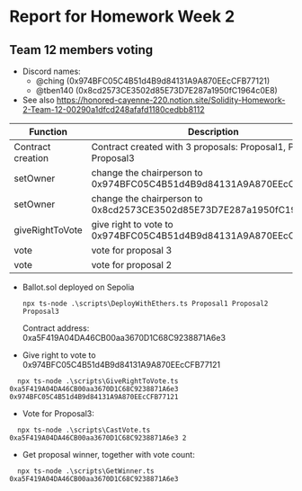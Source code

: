 # Report for Homework Week 2
## Team 12 members voting
* Discord names:
  * @ching (0x974BFC05C4B51d4B9d84131A9A870EEcCFB77121)
  * @tben140 (0x8cd2573CE3502d85E73D7E287a1950fC1964c0E8)
* See also https://honored-cayenne-220.notion.site/Solidity-Homework-2-Team-12-00290a1dfcd248afafd1180cedbb8112

 | Function | Description | Transaction from account | TransactionHash
 | --- | --- | --- | --- |
 | Contract creation | Contract created with 3 proposals: Proposal1, Proposal2, Proposal3 | 0x8cd2573CE3502d85E73D7E287a1950fC1964c0E8 | 0x09982925169395e960283d031f77517f33e86e01a18e831209fa40865d713345 |
 | setOwner | change the chairperson to 0x974BFC05C4B51d4B9d84131A9A870EEcCFB77121| 0x8cd2573CE3502d85E73D7E287a1950fC1964c0E8 | 0x92729369ad8e9f95d2bbf16e30ac7ed806155844c648eb10e0fc030313d198a7|
 | setOwner | change the chairperson to 0x8cd2573CE3502d85E73D7E287a1950fC1964c0E8| 0x974BFC05C4B51d4B9d84131A9A870EEcCFB77121 | 0x9d862c3026126bceff417cc8a397eba30bd76ce3e21413f423f02e57e5d1f024|
 | giveRightToVote | give right to vote to 0x974BFC05C4B51d4B9d84131A9A870EEcCFB77121 | 0x8cd2573CE3502d85E73D7E287a1950fC1964c0E8 | 0x4cd0ec6317513a3bb3e38ba60b46e09737f709756ea3d0f4951fa56b001de5da |
 | vote | vote for proposal 3 | 0x974BFC05C4B51d4B9d84131A9A870EEcCFB77121 | 0x54cce7337cda054e06b36140b30a681523942912134d0f1b53b93cd0918996e8 |
 | vote | vote for proposal 2 | 0x8cd2573CE3502d85E73D7E287a1950fC1964c0E8 | 0xf4c85adc29a217949272a0e5e2863b416209b06b10305d7d9dbd7a236662ea20 |
 
* Ballot.sol deployed on Sepolia
  ```
  npx ts-node .\scripts\DeployWithEthers.ts Proposal1 Proposal2 Proposal3
  ```
  Contract address: 0xa5F419A04DA46CB00aa3670D1C68C9238871A6e3

* Give right to vote to 0x974BFC05C4B51d4B9d84131A9A870EEcCFB77121

```
  npx ts-node .\scripts\GiveRightToVote.ts 0xa5F419A04DA46CB00aa3670D1C68C9238871A6e3 0x974BFC05C4B51d4B9d84131A9A870EEcCFB77121
```

* Vote for Proposal3:

```
  npx ts-node .\scripts\CastVote.ts 0xa5F419A04DA46CB00aa3670D1C68C9238871A6e3 2
```

* Get proposal winner, together with vote count:
```
  npx ts-node .\scripts\GetWinner.ts 0xa5F419A04DA46CB00aa3670D1C68C9238871A6e3
```
